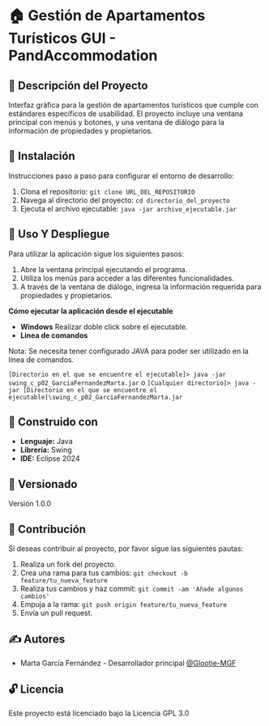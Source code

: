 # 🏠 Gestión de Apartamentos Turísticos GUI - PandAccommodation

## 📖 Descripción del Proyecto
Interfaz gráfica para la gestión de apartamentos turísticos que cumple con estándares específicos de usabilidad. El proyecto incluye una ventana principal con menús y botones, y una ventana de diálogo para la información de propiedades y propietarios.

## 💾 Instalación
Instrucciones paso a paso para configurar el entorno de desarrollo:
1. Clona el repositorio: `git clone URL_DEL_REPOSITORIO`
2. Navega al directorio del proyecto: `cd directorio_del_proyecto`
3. Ejecuta el archivo ejecutable: `java -jar archivo_ejecutable.jar`

## 🚀 Uso Y Despliegue
Para utilizar la aplicación sigue los siguientes pasos:
1. Abre la ventana principal ejecutando el programa.
2. Utiliza los menús para acceder a las diferentes funcionalidades.
3. A través de la ventana de diálogo, ingresa la información requerida para propiedades y propietarios.

**Cómo ejecutar la aplicación desde el ejecutable**

- **Windows** Realizar doble click sobre el ejecutable.
- **Linea de comandos**
  
Nota: Se necesita tener configurado JAVA para poder ser utilizado en la línea de comandos.

`[Directorio en el que se encuentre el ejecutable]> java -jar swing_c_p02_GarciaFernandezMarta.jar`
o
`[Cualquier directorio]> java -jar [Directorio en el que se encuentre el ejecutable]\swing_c_p02_GarciaFernandezMarta.jar`

## 🔧 Construido con
- **Lenguaje:** Java
- **Librería:** Swing
- **IDE:** Eclipse 2024

## 📌 Versionado
Versión 1.0.0

## 🤝 Contribución
Si deseas contribuir al proyecto, por favor sigue las siguientes pautas:
1. Realiza un fork del proyecto.
2. Crea una rama para tus cambios: `git checkout -b feature/tu_nueva_feature`
3. Realiza tus cambios y haz commit: `git commit -am 'Añade algunos cambios'`
4. Empuja a la rama: `git push origin feature/tu_nueva_feature`
5. Envía un pull request.

## ✍ Autores
- Marta García Fernández - Desarrollador principal
[@Glootie-MGF](https://github.com/Glootie-MGF)

## 🔓 Licencia
Este proyecto está licenciado bajo la Licencia GPL 3.0
